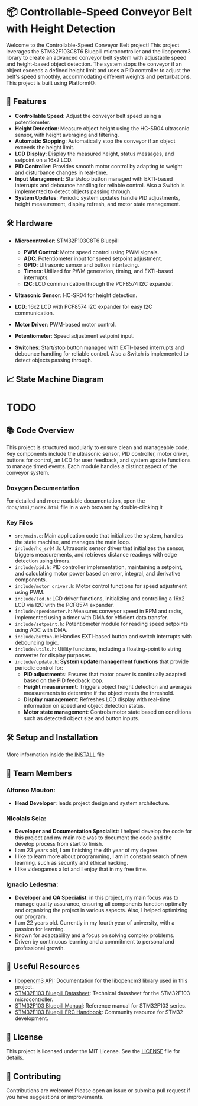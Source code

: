 # 📦 Controllable-Speed Conveyor Belt with Height Detection

Welcome to the Controllable-Speed Conveyor Belt project! This project leverages the STM32F103C8T6 Bluepill microcontroller and the libopencm3 library to create an advanced conveyor belt system with adjustable speed and height-based object detection. The system stops the conveyor if an object exceeds a defined height limit and uses a PID controller to adjust the belt's speed smoothly, accommodating different weights and perturbations. This project is built using PlatformIO.

## 🚀 Features

- **Controllable Speed**: Adjust the conveyor belt speed using a potentiometer.
- **Height Detection**: Measure object height using the HC-SR04 ultrasonic sensor, with height averaging and filtering.
- **Automatic Stopping**: Automatically stop the conveyor if an object exceeds the height limit.
- **LCD Display**: Display the measured height, status messages, and setpoint on a 16x2 LCD.
- **PID Controller**: Provides smooth motor control by adapting to weight and disturbance changes in real-time.
- **Input Management**: Start/stop button managed with EXTI-based interrupts and debounce handling for reliable control. Also a Switch is implemented to detect objects passing through.
- **System Updates**: Periodic system updates handle PID adjustments, height measurement, display refresh, and motor state management.

## 🛠️ Hardware

- **Microcontroller**: STM32F103C8T6 Bluepill
  - **PWM Control**: Motor speed control using PWM signals.
  - **ADC**: Potentiometer input for speed setpoint adjustment.
  - **GPIO**: Ultrasonic sensor and button interfacing.
  - **Timers**: Utilized for PWM generation, timing, and EXTI-based interrupts.
  - **I2C**: LCD communication through the PCF8574 I2C expander.

- **Ultrasonic Sensor**: HC-SR04 for height detection.
- **LCD**: 16x2 LCD with PCF8574 I2C expander for easy I2C communication.
- **Motor Driver**: PWM-based motor control.
- **Potentiometer**: Speed adjustment setpoint input.
- **Switches**: Start/stop button managed with EXTI-based interrupts and debounce handling for reliable control. Also a Switch is implemented to detect objects passing through.

## 📈 State Machine Diagram

# TODO

## 📚 Code Overview

This project is structured modularly to ensure clean and manageable code. Key components include the ultrasonic sensor, PID controller, motor driver, buttons for control, an LCD for user feedback, and system update functions to manage timed events. Each module handles a distinct aspect of the conveyor system.

### Doxygen Documentation

For detailed and more readable documentation, open the `docs/html/index.html` file in a web browser by double-clicking it

### Key Files

- `src/main.c`: Main application code that initializes the system, handles the state machine, and manages the main loop.
- `include/hc_sr04.h`: Ultrasonic sensor driver that initializes the sensor, triggers measurements, and retrieves distance readings with edge detection using timers.
- `include/pid.h`: PID controller implementation, maintaining a setpoint, and calculating motor power based on error, integral, and derivative components.
- `include/motor_driver.h`: Motor control functions for speed adjustment using PWM.
- `include/lcd.h`: LCD driver functions, initializing and controlling a 16x2 LCD via I2C with the PCF8574 expander.
- `include/speedometer.h`: Measures conveyor speed in RPM and rad/s, implemented using a timer with DMA for efficient data transfer.
- `include/setpoint.h`: Potentiometer module for reading speed setpoints using ADC with DMA.
- `include/button.h`: Handles EXTI-based button and switch interrupts with debouncing logic.
- `include/utils.h`: Utility functions, including a floating-point to string converter for display purposes.
- `include/update.h`: **System update management functions** that provide periodic control for:
  - **PID adjustments**: Ensures that motor power is continually adapted based on the PID feedback loop.
  - **Height measurement**: Triggers object height detection and averages measurements to determine if the object meets the threshold.
  - **Display management**: Refreshes LCD display with real-time information on speed and object detection status.
  - **Motor state management**: Controls motor state based on conditions such as detected object size and button inputs.

## 🛠️ Setup and Installation

More information inside the [INSTALL](INSTALL.md) file

## 🔎 Team Members

### **Alfonso Mouton**:
- **Head Developer**: leads project design and system architecture.

### **Nicolais Seia**:
- **Developer and Documentation Specialist**: I helped develop the code for this project and my main role was to document the code and the develop process from start to finish.
- I am 23 years old, I am finishing the 4th year of my degree.
- I like to learn more about programming, I am in constant search of new learning, such as security and ethical hacking.
- I like videogames a lot and I enjoy that in my free time.

### **Ignacio Ledesma**:
- **Developer and QA Specialist**: in this project, my main focus was to manage quality assurance, ensuring all components function optimally and organizing the project in various aspects. Also, I helped optimizing our program.
- I am 22 years old. Currently in my fourth year of university, with a passion for learning.
- Known for adaptability and a focus on solving complex problems.
- Driven by continuous learning and a commitment to personal and professional growth.

## 🧩 Useful Resources

- [libopencm3 API](https://libopencm3.org/docs/latest/html/): Documentation for the libopencm3 library used in this project.
- [STM32F103 Bluepill Datasheet](https://www.st.com/resource/en/datasheet/stm32f103c8.pdf): Technical datasheet for the STM32F103 microcontroller.
- [STM32F103 Bluepill Manual](http://www.st.com/internet/com/TECHNICAL_RESOURCES/TECHNICAL_LITERATURE/REFERENCE_MANUAL/CD00171190.pdf): Reference manual for STM32F103 series.
- [STM32F103 Bluepill ERC Handbook](https://erc-bpgc.github.io/handbook/electronics/Development_Boards/STM32/): Community resource for STM32 development.

## 📜 License

This project is licensed under the MIT License. See the [LICENSE](LICENSE) file for details.

## 🤝 Contributing

Contributions are welcome! Please open an issue or submit a pull request if you have suggestions or improvements.
